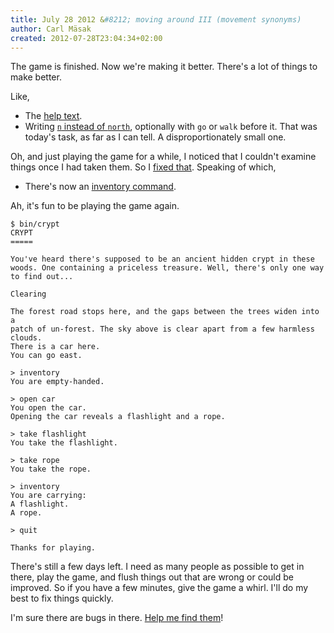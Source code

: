 ```yaml
---
title: July 28 2012 &#8212; moving around III (movement synonyms)
author: Carl Mäsak
created: 2012-07-28T23:04:34+02:00
---
```

The game is finished. Now we're making it better. There's a lot of things to
make better.

Like,

* The [help
  text](https://github.com/masak/crypt/commit/dc328199a2a1cb6aefc3c3ae039b4b68b052378d).
* Writing [`n` instead of
  `north`](https://github.com/masak/crypt/commit/8325b8e6b8fddeff21b0d8059c13d81e30b9490c),
  optionally with `go` or `walk` before it. That was today's task, as far as I can tell.
  A disproportionately small one.

Oh, and just playing the game for a while, I noticed that I couldn't examine
things once I had taken them. So I [fixed
that](https://github.com/masak/crypt/commit/b8f270b6bab68a8332568b9f90250ba3c09e7dfa).
Speaking of which,

* There's now an [inventory
  command](https://github.com/masak/crypt/commit/8d2d80880bc73bf110accc9cebccf89bed20d74f).

Ah, it's fun to be playing the game again.

    $ bin/crypt 
    CRYPT
    =====

    You've heard there's supposed to be an ancient hidden crypt in these
    woods. One containing a priceless treasure. Well, there's only one way
    to find out...

    Clearing

    The forest road stops here, and the gaps between the trees widen into a
    patch of un-forest. The sky above is clear apart from a few harmless clouds.
    There is a car here.
    You can go east.

    > inventory
    You are empty-handed.

    > open car
    You open the car.
    Opening the car reveals a flashlight and a rope.

    > take flashlight
    You take the flashlight.

    > take rope
    You take the rope.

    > inventory
    You are carrying:
    A flashlight.
    A rope.

    > quit

    Thanks for playing.

There's still a few days left. I need as many people as possible to get in
there, play the game, and flush things out that are wrong or could be improved.
So if you have a few minutes, give the game a whirl. I'll do my best to fix
things quickly.

I'm sure there are bugs in there. [Help me find them](http://github.com/masak/crypt/)!

